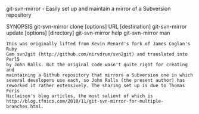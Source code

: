  git-svn-mirror - Easily set up and maintain a mirror of a Subversion
    repository

SYNOPSIS
    git-svn-mirror clone [options] URL [destination]
    git-svn-mirror update [options] [directory]
    git-svn-mirror help
    git-svn-mirror man

    This was originally lifted from Kevin Menard's fork of James Coglan's Ruby
    Gem svn2git (http://github.com/nirvdrum/svn2git) and translated into Perl5
    by John Ralls. But the original code wasn't quite right for creating and
    maintaining a Github repository that mirrors a Subversion one in which
    several developers use each, so John Ralls (the present author) has
    reworked it rather extensively. The sharing set up is due to Thomas Feris
    Niclaison's blog articles, the most salient of which is
    http://blog.tfnico.com/2010/11/git-svn-mirror-for-multiple-branches.html.
 
